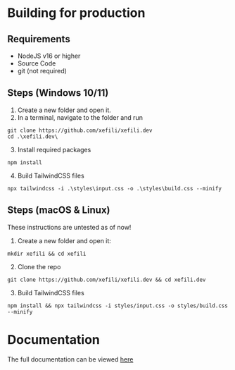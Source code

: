 # Building for production

## Requirements

- NodeJS v16 or higher
- Source Code
- git (not required)

## Steps (Windows 10/11)

1. Create a new folder and open it.
2. In a terminal, navigate to the folder and run 
```shell
git clone https://github.com/xefili/xefili.dev
cd .\xefili.dev\
```
3. Install required packages
```shell
npm install
```
4. Build TailwindCSS files
```shell
npx tailwindcss -i .\styles\input.css -o .\styles\build.css --minify
```

## Steps (macOS & Linux)

These instructions are untested as of now!

1. Create a new folder and open it:
```shell
mkdir xefili && cd xefili
```
2. Clone the repo
```shell
git clone https://github.com/xefili/xefili.dev && cd xefili.dev
```
3. Build TailwindCSS files
```shell
npm install && npx tailwindcss -i styles/input.css -o styles/build.css --minify
```

# Documentation

The full documentation can be viewed [here](https://xefili.dev/docs/index.html)
